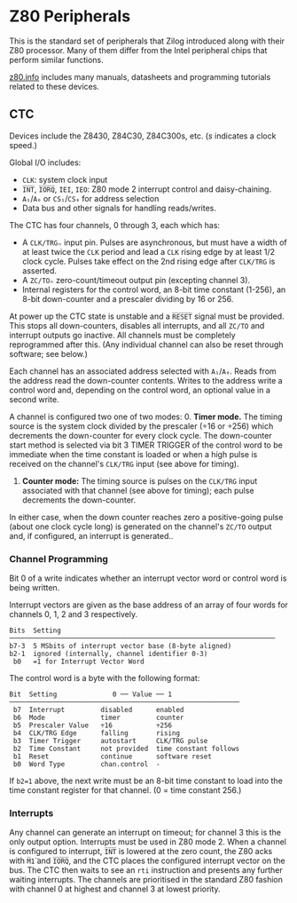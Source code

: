 Z80 Peripherals
===============

This is the standard set of peripherals that Zilog introduced along with
their Z80 processor. Many of them differ from the Intel peripheral chips
that perform similar functions.

[z80.info] includes many manuals, datasheets and programming tutorials
related to these devices.


CTC
---

Devices include the Z8430, Z84C30, Z84C300s, etc. (_s_ indicates a clock
speed.)

Global I/O includes:
- `CLK`: system clock input
- `I̅N̅T̅`, `I̅O̅R̅Q̅`, `IEI`, `IEO`: Z80 mode 2 interrupt control and daisy-chaining.
- `A₁`/`A₀` or `CS₁`/`CS₀` for address selection
- Data bus and other signals for handling reads/writes.

The CTC has four channels, 0 through 3, each which has:
- A `CLK/TRGₙ` input pin. Pulses are asynchronous, but must have a width of
  at least twice the `CLK` period and lead a `CLK` rising edge by at least
  1/2 clock cycle. Pulses take effect on the 2nd rising edge after
  `CLK/TRG` is asserted.
- A `ZC/TOₙ` zero-count/timeout output pin (excepting channel 3).
- Internal registers for the control word, an 8-bit time constant (1-256),
  an 8-bit down-counter and a prescaler dividing by 16 or 256.

At power up the CTC state is unstable and a `R̅E̅S̅E̅T̅` signal must be
provided. This stops all down-counters, disables all interrupts, and all
`ZC/TO` and interrupt outputs go inactive. All channels must be completely
reprogrammed after this. (Any individual channel can also be reset through
software; see below.)

Each channel has an associated address selected with `A₁`/`A₀`. Reads from
the address read the down-counter contents. Writes to the address write a
control word and, depending on the control word, an optional value in a
second write.

A channel is configured two one of two modes:
0. __Timer mode.__ The timing source is the system clock divided by the
   prescaler (÷16 or ÷256) which decrements the down-counter for every
   clock cycle. The down-counter start method is selected via bit 3 TIMER
   TRIGGER of the control word to be immediate when the time constant is
   loaded or when a high pulse is received on the channel's `CLK/TRG`
   input (see above for timing).
1. __Counter mode:__ The timing source is pulses on the `CLK/TRG` input
   associated with that channel (see above for timing); each pulse
   decrements the down-counter.

In either case, when the down counter reaches zero a positive-going pulse
(about one clock cycle long) is generated on the channel's `ZC/TO` output
and, if configured, an interrupt is generated..

### Channel Programming

Bit 0 of a write indicates whether an interrupt vector word or control
word is being written.

Interrupt vectors are given as the base address of an array of four words
for channels 0, 1, 2 and 3 respectively.

    Bits  Setting
    ───────────────────────────────────────────────────────────────────
    b7-3  5 MSbits of interrupt vector base (8-byte aligned)
    b2-1  ignored (internally, channel identifier 0-3)
     b0   =1 for Interrupt Vector Word

The control word is a byte with the following format:

    Bit  Setting              0 ── Value ── 1
    ──────────────────────────────────────────────────────────
     b7  Interrupt         disabled      enabled
     b6  Mode              timer         counter
     b5  Prescaler Value   ÷16           ÷256
     b4  CLK/TRG Edge      falling       rising
     b3  Timer Trigger     autostart     CLK/TRG pulse
     b2  Time Constant     not provided  time constant follows
     b1  Reset             continue      software reset
     b0  Word Type         chan.control  -

If `b2=1` above, the next write must be an 8-bit time constant to load into
the time constant register for that channel. (0 = time constant 256.)

### Interrupts

Any channel can generate an interrupt on timeout; for channel 3 this is the
only output option. Interrupts must be used in Z80 mode 2. When a channel
is configured to interrupt, `I̅N̅T̅` is lowered at the zero count, the Z80
acks with `M̅1̅` and `I̅O̅R̅Q̅`, and the CTC places the configured interrupt
vector on the bus. The CTC then waits to see an `rti` instruction and
presents any further waiting interrupts. The channels are prioritised in
the standard Z80 fashion with channel 0 at highest and channel 3 at lowest
priority.



<!-------------------------------------------------------------------->
[z80.info]: http://z80.info

